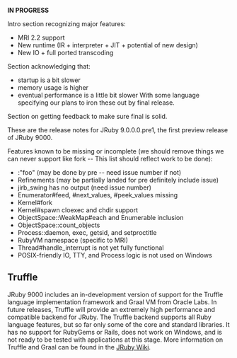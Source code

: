 **IN PROGRESS**

Intro section recognizing major features:
- MRI 2.2 support
- New runtime (IR + interpreter + JIT + potential of new design)
- New IO + full ported transcoding

Section acknowledging that:
* startup is a bit slower
* memory usage is higher
* eventual performance is a little bit slower
With some language specifying our plans to iron these out by final release.

Section on getting feedback to make sure final is solid.

These are the release notes for JRuby 9.0.0.0.pre1, the first preview release of JRuby 9000.

Features known to be missing or incomplete (we should remove things we can never support like fork -- This list should reflect work to be done):

* :"foo" (may be done by pre -- need issue number if not)
* Refinements (may be partially landed for pre definitely include issue)
* jirb_swing has no output (need issue number)
* Enumerator#feed, #next_values, #peek_values missing
* Kernel#fork
* Kernel#spawn cloexec and chdir support
* ObjectSpace::WeakMap#each and Enumerable inclusion
* ObjectSpace::count_objects
* Process::daemon, exec, getsid, and setproctitle
* RubyVM namespace (specific to MRI)
* Thread#handle_interrupt is not yet fully functional
* POSIX-friendly IO, TTY, and Process logic is not used on Windows

## Truffle

JRuby 9000 includes an in-development version of support for the Truffle language implementation framework and Graal VM from Oracle Labs. In future releases, Truffle will provide an extremely high performance and compatible backend for JRuby. The Truffle backend supports all Ruby language features, but so far only some of the core and standard libraries. It has no support for RubyGems or Rails, does not work on Windows, and is not ready to be tested with applications at this stage. More information on Truffle and Graal can be found in the [JRuby Wiki](https://github.com/jruby/jruby/wiki/Truffle).
